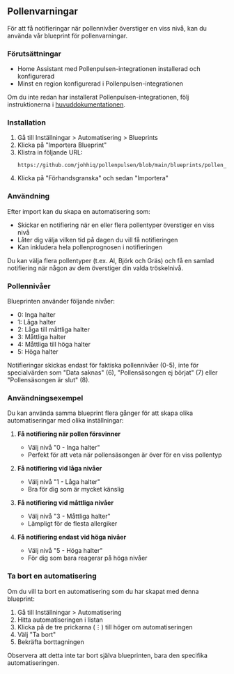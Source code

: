 ## Pollenvarningar

För att få notifieringar när pollennivåer överstiger en viss nivå, kan du använda vår blueprint för pollenvarningar.

### Förutsättningar

- Home Assistant med Pollenpulsen-integrationen installerad och konfigurerad
- Minst en region konfigurerad i Pollenpulsen-integrationen

Om du inte redan har installerat Pollenpulsen-integrationen, följ instruktionerna i [huvuddokumentationen](https://github.com/johhiq/pollenpulsen).

### Installation

1. Gå till Inställningar > Automatisering > Blueprints
2. Klicka på "Importera Blueprint"
3. Klistra in följande URL:
   ```
   https://github.com/johhiq/pollenpulsen/blob/main/blueprints/pollen_alert.yaml
   ```
4. Klicka på "Förhandsgranska" och sedan "Importera"

### Användning

Efter import kan du skapa en automatisering som:
- Skickar en notifiering när en eller flera pollentyper överstiger en viss nivå
- Låter dig välja vilken tid på dagen du vill få notifieringen
- Kan inkludera hela pollenprognosen i notifieringen

Du kan välja flera pollentyper (t.ex. Al, Björk och Gräs) och få en samlad notifiering när någon av dem överstiger din valda tröskelnivå.

### Pollennivåer

Blueprinten använder följande nivåer:
- 0: Inga halter
- 1: Låga halter
- 2: Låga till måttliga halter
- 3: Måttliga halter
- 4: Måttliga till höga halter
- 5: Höga halter

Notifieringar skickas endast för faktiska pollennivåer (0-5), inte för specialvärden som "Data saknas" (6), "Pollensäsongen ej börjat" (7) eller "Pollensäsongen är slut" (8).

### Användningsexempel

Du kan använda samma blueprint flera gånger för att skapa olika automatiseringar med olika inställningar:

1. **Få notifiering när pollen försvinner**
   - Välj nivå "0 - Inga halter"
   - Perfekt för att veta när pollensäsongen är över för en viss pollentyp

2. **Få notifiering vid låga nivåer**
   - Välj nivå "1 - Låga halter"
   - Bra för dig som är mycket känslig

3. **Få notifiering vid måttliga nivåer**
   - Välj nivå "3 - Måttliga halter"
   - Lämpligt för de flesta allergiker

4. **Få notifiering endast vid höga nivåer**
   - Välj nivå "5 - Höga halter"
   - För dig som bara reagerar på höga nivåer

### Ta bort en automatisering

Om du vill ta bort en automatisering som du har skapat med denna blueprint:

1. Gå till Inställningar > Automatisering
2. Hitta automatiseringen i listan
3. Klicka på de tre prickarna (⋮) till höger om automatiseringen
4. Välj "Ta bort"
5. Bekräfta borttagningen

Observera att detta inte tar bort själva blueprinten, bara den specifika automatiseringen.

